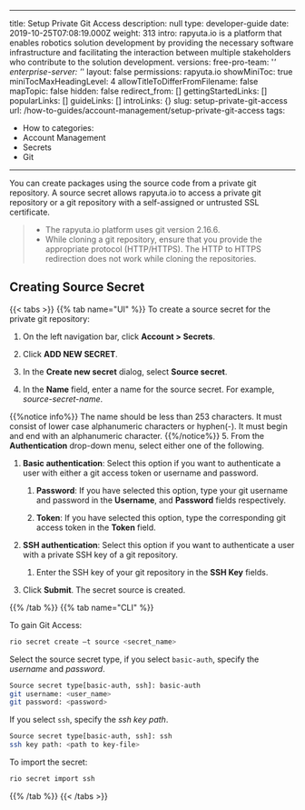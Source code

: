 
---
title: Setup Private Git Access
description: null
type: developer-guide
date: 2019-10-25T07:08:19.000Z
weight: 313
intro: rapyuta.io is a platform that enables robotics solution development by providing the necessary software infrastructure and facilitating the interaction between multiple stakeholders who contribute to the solution development.
versions:
   free-pro-team: '*'
   enterprise-server: '*'
layout: false
permissions: rapyuta.io
showMiniToc: true
miniTocMaxHeadingLevel: 4
allowTitleToDifferFromFilename: false
mapTopic: false
hidden: false
redirect_from: []
gettingStartedLinks: []
popularLinks: []
guideLinks: []
introLinks: {}
slug: setup-private-git-access
url: /how-to-guides/account-management/setup-private-git-access
tags:
   - How to
categories:
   - Account Management
   - Secrets
   - Git
---

You can create packages using the source code from a private git repository. A source secret allows rapyuta.io to access a private git repository or a git repository with a self-assigned or untrusted SSL certificate.

> * The rapyuta.io platform uses git version 2.16.6.
> * While cloning a git repository, ensure that you provide the appropriate protocol (HTTP/HTTPS). The HTTP to HTTPS redirection does not work while cloning the repositories.


## Creating Source Secret

{{< tabs >}}
{{% tab name="UI" %}}
To create a source secret for the private git repository:

1. On the left navigation bar, click **Account > Secrets**.

2. Click **ADD NEW SECRET**.

3. In the **Create new secret** dialog, select **Source secret**.

4. In the **Name** field, enter a name for the source secret. For example, *_source-secret-name_*.

  {{%notice info%}}
   The name should be less than 253 characters.
   It must consist of lower case alphanumeric characters or hyphen(-).
   It must begin and end with an alphanumeric character.
  {{%/notice%}}
5. From the **Authentication** drop-down menu, select either one of the following.

   1. **Basic authentication**: Select this option if you want to authenticate a user with either a git access token or username and password.

      1. **Password**: If you have selected this option, type your git username and password in the **Username**, and **Password** fields respectively.

      2. **Token**: If you have selected this option, type the corresponding git access token in the **Token** field.

   2. **SSH authentication**: Select this option if you want to authenticate a user with a private SSH key of a git repository.

      1. Enter the SSH key of your git repository in the **SSH Key** fields.

7. Click **Submit**. The secret source is created.

{{% /tab %}}
{{% tab name="CLI" %}}

To gain Git Access:
```Bash
rio secret create –t source <secret_name>
```
Select the source secret type, if you select `basic-auth`, specify the *username* and *password*.
```Bash
Source secret type[basic-auth, ssh]: basic-auth
git username: <user_name>
git password: <password>
```
If you select `ssh`, specify the *ssh key path*.
```Bash
Source secret type[basic-auth, ssh]: ssh
ssh key path: <path to key-file>
```
To import the secret:
```Bash
rio secret import ssh
```

{{% /tab %}}
{{< /tabs >}}